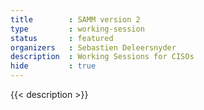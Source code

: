 ```yaml
---
title        : SAMM version 2
type         : working-session
status       : featured
organizers   : Sebastien Deleersnyder
description  : Working Sessions for CISOs
hide         : true
---
```


{{< description >}}
